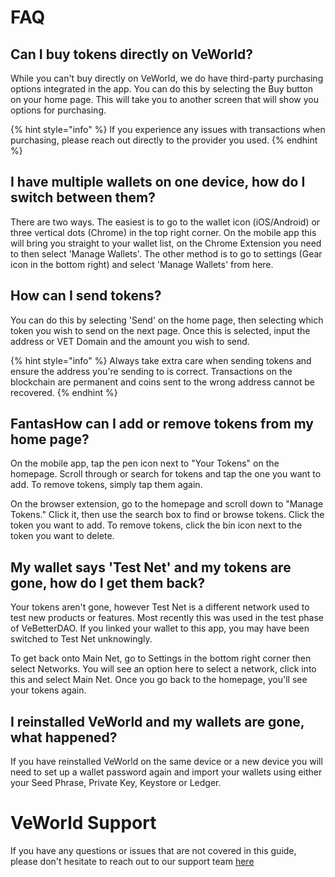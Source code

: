 # FAQ


## Can I buy tokens directly on VeWorld?
While you can't buy directly on VeWorld, we do have third-party purchasing options integrated in the app. You can do this by selecting the Buy button on your home page. This will take you to another screen that will show you options for purchasing.

{% hint style="info" %}
If you experience any issues with transactions when purchasing, please reach out directly to the provider you used.
{% endhint %}

## I have multiple wallets on one device, how do I switch between them?
There are two ways. The easiest is to go to the wallet icon (iOS/Android) or three vertical dots (Chrome) in the top right corner. On the mobile app this will bring you straight to your wallet list, on the Chrome Extension you need to then select 'Manage Wallets'. The other method is to go to settings (Gear icon in the bottom right) and select 'Manage Wallets' from here.

## How can I send tokens?
You can do this by selecting 'Send' on the home page, then selecting which token you wish to send on the next page. Once this is selected, input the address or VET Domain and the amount you wish to send. 

{% hint style="info" %}
Always take extra care when sending tokens and ensure the address you're sending to is correct. Transactions on the blockchain are permanent and coins sent to the wrong address cannot be recovered.
{% endhint %}

## FantasHow can I add or remove tokens from my home page?
On the mobile app, tap the pen icon next to "Your Tokens" on the homepage. Scroll through or search for tokens and tap the one you want to add. To remove tokens, simply tap them again.

On the browser extension, go to the homepage and scroll down to "Manage Tokens." Click it, then use the search box to find or browse tokens. Click the token you want to add. To remove tokens, click the bin icon next to the token you want to delete.

## My wallet says 'Test Net' and my tokens are gone, how do I get them back?
Your tokens aren't gone, however Test Net is a different network used to test new products or features. Most recently this was used in the test phase of VeBetterDAO. If you linked your wallet to this app, you may have been switched to Test Net unknowingly.

To get back onto Main Net, go to Settings in the bottom right corner then select Networks. You will see an option here to select a network, click into this and select Main Net. Once you go back to the homepage, you'll see your tokens again.

## I reinstalled VeWorld and my wallets are gone, what happened?
If you have reinstalled VeWorld on the same device or a new device you will need to set up a wallet password again and import your wallets using either your Seed Phrase, Private Key, Keystore or Ledger. 

# VeWorld Support
If you have any questions or issues that are not covered in this guide, please don't hesitate to reach out to our support team [here](https://support.veworld.com/support/home) 
